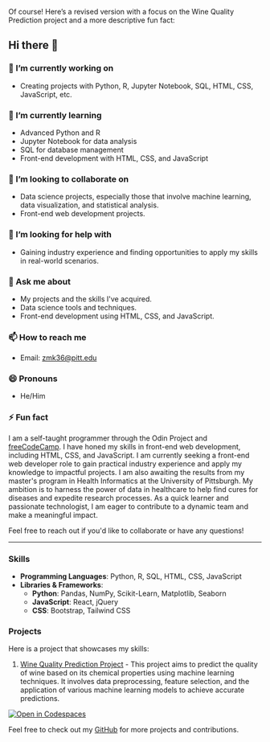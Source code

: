 Of course! Here’s a revised version with a focus on the Wine Quality Prediction project and a more descriptive fun fact:

## Hi there 👋

### 🔭 I’m currently working on
- Creating projects with Python, R, Jupyter Notebook, SQL, HTML, CSS, JavaScript, etc.

### 🌱 I’m currently learning
- Advanced Python and R
- Jupyter Notebook for data analysis
- SQL for database management
- Front-end development with HTML, CSS, and JavaScript

### 👯 I’m looking to collaborate on
- Data science projects, especially those that involve machine learning, data visualization, and statistical analysis.
- Front-end web development projects.

### 🤔 I’m looking for help with
- Gaining industry experience and finding opportunities to apply my skills in real-world scenarios.

### 💬 Ask me about
- My projects and the skills I've acquired.
- Data science tools and techniques.
- Front-end development using HTML, CSS, and JavaScript.

### 📫 How to reach me
- Email: zmk36@pitt.edu

### 😄 Pronouns
- He/Him

### ⚡ Fun fact
I am a self-taught programmer through the Odin Project and [freeCodeCamp](https://www.freecodecamp.org). I have honed my skills in front-end web development, including HTML, CSS, and JavaScript. I am currently seeking a front-end web developer role to gain practical industry experience and apply my knowledge to impactful projects. I am also awaiting the results from my master's program in Health Informatics at the University of Pittsburgh. My ambition is to harness the power of data in healthcare to help find cures for diseases and expedite research processes. As a quick learner and passionate technologist, I am eager to contribute to a dynamic team and make a meaningful impact.

Feel free to reach out if you'd like to collaborate or have any questions!

---

### Skills
- **Programming Languages**: Python, R, SQL, HTML, CSS, JavaScript
- **Libraries & Frameworks**:
  - **Python**: Pandas, NumPy, Scikit-Learn, Matplotlib, Seaborn
  - **JavaScript**: React, jQuery
  - **CSS**: Bootstrap, Tailwind CSS

### Projects
Here is a project that showcases my skills:

1. [Wine Quality Prediction Project](https://github.com/zoryktom/winequalityproject) - This project aims to predict the quality of wine based on its chemical properties using machine learning techniques. It involves data preprocessing, feature selection, and the application of various machine learning models to achieve accurate predictions.

[![Open in Codespaces](https://img.shields.io/badge/Open%20in-Codespaces-9cf)](https://vigilant-telegram-pjj77v9wvvv4c6gvq.github.dev/)

Feel free to check out my [GitHub](https://github.com/zoryktom) for more projects and contributions.

